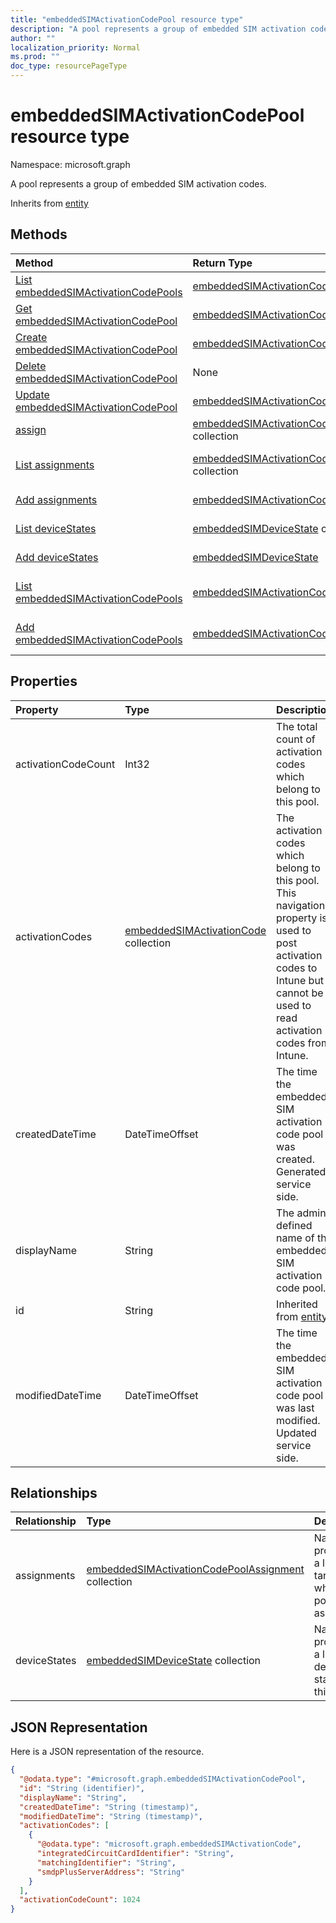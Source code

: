 ```yaml
---
title: "embeddedSIMActivationCodePool resource type"
description: "A pool represents a group of embedded SIM activation codes."
author: ""
localization_priority: Normal
ms.prod: ""
doc_type: resourcePageType
---
```


# embeddedSIMActivationCodePool resource type


Namespace: microsoft.graph

A pool represents a group of embedded SIM activation codes.


Inherits from [entity](../resources/entity.md)

## Methods
|Method|Return Type|Description|
|:---|:---|:---|
|[List embeddedSIMActivationCodePools](../api/embeddedsimactivationcodepool-list.md)|[embeddedSIMActivationCodePool](../resources/embeddedsimactivationcodepool.md) collection|List properties and relationships of the [embeddedSIMActivationCodePool](../resources/embeddedsimactivationcodepool.md) objects.|
|[Get embeddedSIMActivationCodePool](../api/embeddedsimactivationcodepool-get.md)|[embeddedSIMActivationCodePool](../resources/embeddedsimactivationcodepool.md)|Read properties and relationships of the [embeddedSIMActivationCodePool](../resources/embeddedsimactivationcodepool.md) object.|
|[Create embeddedSIMActivationCodePool](../api/embeddedsimactivationcodepool-create.md)|[embeddedSIMActivationCodePool](../resources/embeddedsimactivationcodepool.md)|Create a new [embeddedSIMActivationCodePool](../resources/embeddedsimactivationcodepool.md) object.|
|[Delete embeddedSIMActivationCodePool](../api/embeddedsimactivationcodepool-delete.md)|None|Deletes a [embeddedSIMActivationCodePool](../resources/embeddedsimactivationcodepool.md).|
|[Update embeddedSIMActivationCodePool](../api/embeddedsimactivationcodepool-update.md)|[embeddedSIMActivationCodePool](../resources/embeddedsimactivationcodepool.md)|Update the properties of a [embeddedSIMActivationCodePool](../resources/embeddedsimactivationcodepool.md) object.|
|[assign](../api/embeddedsimactivationcodepool-assign.md)|[embeddedSIMActivationCodePoolAssignment](../resources/embeddedsimactivationcodepoolassignment.md) collection||
|[List assignments](../api/embeddedsimactivationcodepool-list-assignments.md)|[embeddedSIMActivationCodePoolAssignment](../resources/embeddedsimactivationcodepoolassignment.md) collection|Get the embeddedSIMActivationCodePoolAssignments from the assignments navigation property.|
|[Add assignments](../api/embeddedsimactivationcodepool-post-assignments.md)|[embeddedSIMActivationCodePoolAssignment](../resources/embeddedsimactivationcodepoolassignment.md)|Add assignments by posting to the assignments collection.|
|[List deviceStates](../api/embeddedsimactivationcodepool-list-devicestates.md)|[embeddedSIMDeviceState](../resources/embeddedsimdevicestate.md) collection|Get the embeddedSIMDeviceStates from the deviceStates navigation property.|
|[Add deviceStates](../api/embeddedsimactivationcodepool-post-devicestates.md)|[embeddedSIMDeviceState](../resources/embeddedsimdevicestate.md)|Add deviceStates by posting to the deviceStates collection.|
|[List embeddedSIMActivationCodePools](../api/intune-devices-devicemanagement-list-embeddedsimactivationcodepools.md)|[embeddedSIMActivationCodePool](../resources/embeddedsimactivationcodepool.md) collection|Get the embeddedSIMActivationCodePools from the embeddedSIMActivationCodePools navigation property.|
|[Add embeddedSIMActivationCodePools](../api/intune-devices-devicemanagement-post-embeddedsimactivationcodepools.md)|[embeddedSIMActivationCodePool](../resources/embeddedsimactivationcodepool.md)|Add embeddedSIMActivationCodePools by posting to the embeddedSIMActivationCodePools collection.|

## Properties
|Property|Type|Description|
|:---|:---|:---|
|activationCodeCount|Int32|The total count of activation codes which belong to this pool.|
|activationCodes|[embeddedSIMActivationCode](../resources/embeddedsimactivationcode.md) collection|The activation codes which belong to this pool. This navigation property is used to post activation codes to Intune but cannot be used to read activation codes from Intune.|
|createdDateTime|DateTimeOffset|The time the embedded SIM activation code pool was created. Generated service side.|
|displayName|String|The admin defined name of the embedded SIM activation code pool.|
|id|String| Inherited from [entity](../resources/entity.md)|
|modifiedDateTime|DateTimeOffset|The time the embedded SIM activation code pool was last modified. Updated service side.|

## Relationships
|Relationship|Type|Description|
|:---|:---|:---|
|assignments|[embeddedSIMActivationCodePoolAssignment](../resources/embeddedsimactivationcodepoolassignment.md) collection|Navigational property to a list of targets to which this pool is assigned.|
|deviceStates|[embeddedSIMDeviceState](../resources/embeddedsimdevicestate.md) collection|Navigational property to a list of device states for this pool.|

## JSON Representation
Here is a JSON representation of the resource.
<!-- {
  "blockType": "resource",
  "keyProperty": "id",
  "@odata.type": "microsoft.graph.embeddedSIMActivationCodePool",
  "baseType": "microsoft.graph.entity",
  "openType": false
}
-->
``` json
{
  "@odata.type": "#microsoft.graph.embeddedSIMActivationCodePool",
  "id": "String (identifier)",
  "displayName": "String",
  "createdDateTime": "String (timestamp)",
  "modifiedDateTime": "String (timestamp)",
  "activationCodes": [
    {
      "@odata.type": "microsoft.graph.embeddedSIMActivationCode",
      "integratedCircuitCardIdentifier": "String",
      "matchingIdentifier": "String",
      "smdpPlusServerAddress": "String"
    }
  ],
  "activationCodeCount": 1024
}
```

